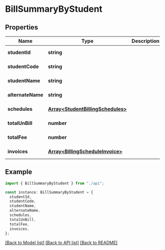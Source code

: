 # BillSummaryByStudent

## Properties

| Name              | Type                                                                   | Description | Notes                  |
| ----------------- | ---------------------------------------------------------------------- | ----------- | ---------------------- |
| **studentId**     | **string**                                                             |             | [default to '']        |
| **studentCode**   | **string**                                                             |             | [default to '']        |
| **studentName**   | **string**                                                             |             | [default to '']        |
| **alternateName** | **string**                                                             |             | [default to '']        |
| **schedules**     | [**Array&lt;StudentBillingSchedules&gt;**](StudentBillingSchedules.md) |             | [default to undefined] |
| **totalUnBill**   | **number**                                                             |             | [default to undefined] |
| **totalFee**      | **number**                                                             |             | [default to undefined] |
| **invoices**      | [**Array&lt;BillingScheduleInvoice&gt;**](BillingScheduleInvoice.md)   |             | [default to undefined] |

## Example

```typescript
import { BillSummaryByStudent } from "./api";

const instance: BillSummaryByStudent = {
  studentId,
  studentCode,
  studentName,
  alternateName,
  schedules,
  totalUnBill,
  totalFee,
  invoices,
};
```

[[Back to Model list]](../README.md#documentation-for-models) [[Back to API list]](../README.md#documentation-for-api-endpoints) [[Back to README]](../README.md)
